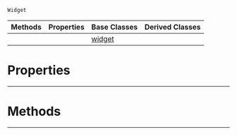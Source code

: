  `Widget`

|Methods|Properties|Base Classes|Derived Classes|
|---|---|---|---|
| | |[widget](widget.md)| |


 #  Properties


---  
 #  Methods


---  
 

 